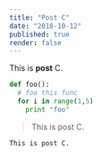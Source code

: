 ```yaml
---
title: "Post C"
date: "2018-10-12"
published: true
render: false
---
```


This is **post** C.

```python
def foo():
  # foo this func
  for i in range(1,5)
    print "foo"
```

> This is post C.

`This is post C.`


